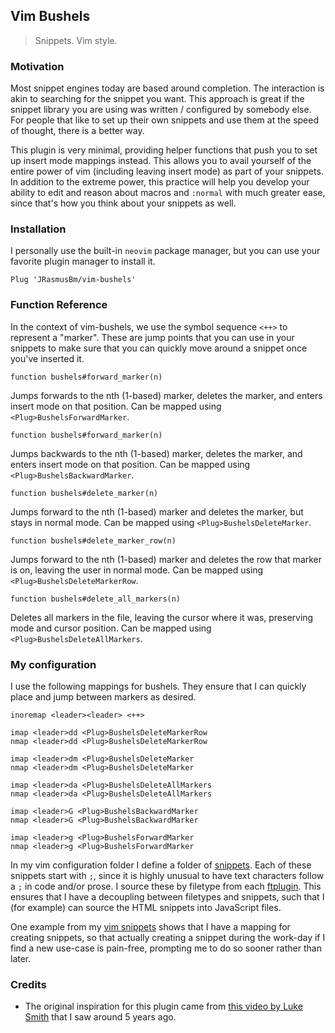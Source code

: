 ## Vim Bushels

> Snippets. Vim style.

### Motivation

Most snippet engines today are based around completion. The interaction is akin
to searching for the snippet you want. This approach is great if the snippet
library you are using was written / configured by somebody else. For people that
like to set up their own snippets and use them at the speed of thought, there is
a better way.

This plugin is very minimal, providing helper functions that push you to set up
insert mode mappings instead. This allows you to avail yourself of the entire
power of vim (including leaving insert mode) as part of your snippets. In
addition to the extreme power, this practice will help you develop your ability
to edit and reason about macros and `:normal` with much greater ease, since
that's how you think about your snippets as well.

### Installation

I personally use the built-in `neovim` package manager, but you can use your
favorite plugin manager to install it.

```vim
Plug 'JRasmusBm/vim-bushels'
```

### Function Reference

In the context of vim-bushels, we use the symbol sequence `<++>` to represent
a "marker". These are jump points that you can use in your snippets to make sure
that you can quickly move around a snippet once you've inserted it.

```vim
function bushels#forward_marker(n)
```

Jumps forwards to the nth (1-based) marker, deletes the marker, and enters
insert mode on that position. Can be mapped using `<Plug>BushelsForwardMarker`.

```vim
function bushels#forward_marker(n)
```

Jumps backwards to the nth (1-based) marker, deletes the marker, and enters
insert mode on that position. Can be mapped using `<Plug>BushelsBackwardMarker`.

```vim
function bushels#delete_marker(n)
```

Jumps forward to the nth (1-based) marker and deletes the marker, but stays in
normal mode. Can be mapped using `<Plug>BushelsDeleteMarker`.

```vim
function bushels#delete_marker_row(n)
```

Jumps forward to the nth (1-based) marker and deletes the row that marker is on,
leaving the user in normal mode. Can be mapped using
`<Plug>BushelsDeleteMarkerRow`.

```vim
function bushels#delete_all_markers(n)
```

Deletes all markers in the file, leaving the cursor where it was, preserving
mode and cursor position. Can be mapped using `<Plug>BushelsDeleteAllMarkers`.

### My configuration

I use the following mappings for bushels. They ensure that I can quickly place
and jump between markers as desired.

```vim
inoremap <leader><leader> <++>

imap <leader>dd <Plug>BushelsDeleteMarkerRow
nmap <leader>dd <Plug>BushelsDeleteMarkerRow

imap <leader>dm <Plug>BushelsDeleteMarker
nmap <leader>dm <Plug>BushelsDeleteMarker

imap <leader>da <Plug>BushelsDeleteAllMarkers
nmap <leader>da <Plug>BushelsDeleteAllMarkers

imap <leader>G <Plug>BushelsBackwardMarker
nmap <leader>G <Plug>BushelsBackwardMarker

imap <leader>g <Plug>BushelsForwardMarker
nmap <leader>g <Plug>BushelsForwardMarker
```

In my vim configuration folder I define a folder of
[snippets](https://github.com/JRasmusBm/dotfiles/tree/main/vim/snippets). Each
of these snippets start with `;`, since it is highly unusual to have text
characters follow a `;` in code and/or prose.
I source these by filetype from each
[ftplugin](https://github.com/JRasmusBm/dotfiles/tree/main/vim/ftplugin). This
ensures that I have a decoupling between filetypes and snippets, such that
I (for example) can source the HTML snippets into JavaScript files.

One example from my [vim snippets]() shows that I have a mapping for creating
snippets, so that actually creating a snippet during the work-day if I find
a new use-case is pain-free, prompting me to do so sooner rather than later.

### Credits

- The original inspiration for this plugin came from [this video by Luke
  Smith](https://youtu.be/Mphdtdv2_xs?t=304) that I saw around 5 years ago.
